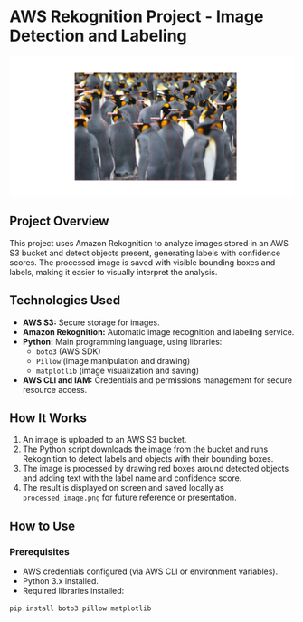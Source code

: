 # AWS Rekognition Project - Image Detection and Labeling

<p align="center">
  <img src="./Sample.png" alt="AWS Rekognition Demo" width="600"/>
</p>

## Project Overview
This project uses Amazon Rekognition to analyze images stored in an AWS S3 bucket and detect objects present, generating labels with confidence scores. The processed image is saved with visible bounding boxes and labels, making it easier to visually interpret the analysis.

## Technologies Used
- **AWS S3:** Secure storage for images.
- **Amazon Rekognition:** Automatic image recognition and labeling service.
- **Python:** Main programming language, using libraries:
  - `boto3` (AWS SDK)
  - `Pillow` (image manipulation and drawing)
  - `matplotlib` (image visualization and saving)
- **AWS CLI and IAM:** Credentials and permissions management for secure resource access.

## How It Works
1. An image is uploaded to an AWS S3 bucket.
2. The Python script downloads the image from the bucket and runs Rekognition to detect labels and objects with their bounding boxes.
3. The image is processed by drawing red boxes around detected objects and adding text with the label name and confidence score.
4. The result is displayed on screen and saved locally as `processed_image.png` for future reference or presentation.

## How to Use

### Prerequisites
- AWS credentials configured (via AWS CLI or environment variables).
- Python 3.x installed.
- Required libraries installed:

```bash
pip install boto3 pillow matplotlib
